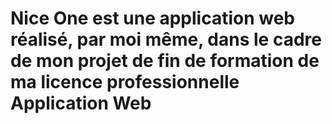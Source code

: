 # Nice One est une application web réalisé, par moi même, dans le cadre de mon projet de fin de formation de ma licence professionnelle Application Web
